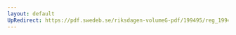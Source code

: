 ```yaml
---
layout: default
UpRedirect: https://pdf.swedeb.se/riksdagen-volumeG-pdf/199495/reg_199495/reg_199495_0025.pdf
---
```


